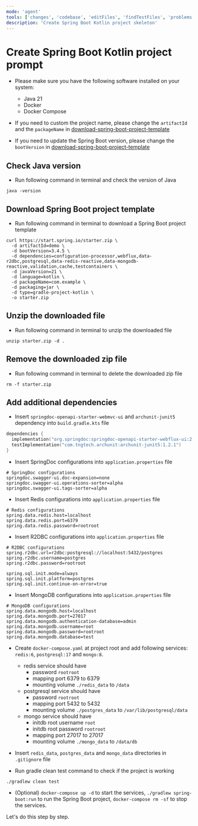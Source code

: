 ```yaml
---
mode: 'agent'
tools: ['changes', 'codebase', 'editFiles', 'findTestFiles', 'problems', 'runCommands', 'runTests', 'search', 'searchResults', 'terminalLastCommand', 'testFailure', 'usages']
description: 'Create Spring Boot Kotlin project skeleton'
---
```


# Create Spring Boot Kotlin project prompt

- Please make sure you have the following software installed on your system:

  - Java 21
  - Docker
  - Docker Compose

- If you need to custom the project name, please change the `artifactId` and the `packageName` in [download-spring-boot-project-template](./create-spring-boot-kotlin-project.prompt.md#download-spring-boot-project-template)

- If you need to update the Spring Boot version, please change the `bootVersion` in [download-spring-boot-project-template](./create-spring-boot-kotlin-project.prompt.md#download-spring-boot-project-template)

## Check Java version

- Run following command in terminal and check the version of Java

```shell
java -version
```

## Download Spring Boot project template

- Run following command in terminal to download a Spring Boot project template

```shell
curl https://start.spring.io/starter.zip \
  -d artifactId=demo \
  -d bootVersion=3.4.5 \
  -d dependencies=configuration-processor,webflux,data-r2dbc,postgresql,data-redis-reactive,data-mongodb-reactive,validation,cache,testcontainers \
  -d javaVersion=21 \
  -d language=kotlin \
  -d packageName=com.example \
  -d packaging=jar \
  -d type=gradle-project-kotlin \
  -o starter.zip
```

## Unzip the downloaded file

- Run following command in terminal to unzip the downloaded file

```shell
unzip starter.zip -d .
```

## Remove the downloaded zip file

- Run following command in terminal to delete the downloaded zip file

```shell
rm -f starter.zip
```

## Add additional dependencies

- Insert `springdoc-openapi-starter-webmvc-ui` and `archunit-junit5` dependency into `build.gradle.kts` file

```gradle.kts
dependencies {
  implementation("org.springdoc:springdoc-openapi-starter-webflux-ui:2.8.6")
  testImplementation("com.tngtech.archunit:archunit-junit5:1.2.1")
}
```

- Insert SpringDoc configurations into `application.properties` file

```properties
# SpringDoc configurations
springdoc.swagger-ui.doc-expansion=none
springdoc.swagger-ui.operations-sorter=alpha
springdoc.swagger-ui.tags-sorter=alpha
```

- Insert Redis configurations into `application.properties` file

```properties
# Redis configurations
spring.data.redis.host=localhost
spring.data.redis.port=6379
spring.data.redis.password=rootroot
```

- Insert R2DBC configurations into `application.properties` file

```properties
# R2DBC configurations
spring.r2dbc.url=r2dbc:postgresql://localhost:5432/postgres
spring.r2dbc.username=postgres
spring.r2dbc.password=rootroot

spring.sql.init.mode=always
spring.sql.init.platform=postgres
spring.sql.init.continue-on-error=true
```

- Insert MongoDB configurations into `application.properties` file

```properties
# MongoDB configurations
spring.data.mongodb.host=localhost
spring.data.mongodb.port=27017
spring.data.mongodb.authentication-database=admin
spring.data.mongodb.username=root
spring.data.mongodb.password=rootroot
spring.data.mongodb.database=test
```

- Create `docker-compose.yaml` at project root and add following services: `redis:6`, `postgresql:17` and `mongo:8`.

  - redis service should have
    - password `rootroot`
    - mapping port 6379 to 6379
    - mounting volume `./redis_data` to `/data`
  - postgresql service should have
    - password `rootroot`
    - mapping port 5432 to 5432
    - mounting volume `./postgres_data` to `/var/lib/postgresql/data`
  - mongo service should have
    - initdb root username `root`
    - initdb root password `rootroot`
    - mapping port 27017 to 27017
    - mounting volume `./mongo_data` to `/data/db`

- Insert `redis_data`, `postgres_data` and `mongo_data` directories in `.gitignore` file

- Run gradle clean test command to check if the project is working

```shell
./gradlew clean test
```

- (Optional) `docker-compose up -d` to start the services, `./gradlew spring-boot:run` to run the Spring Boot project, `docker-compose rm -sf` to stop the services.

Let's do this step by step.
